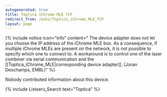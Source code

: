 ```yaml
---
autogenerated: true
title: Toptica iChrome MLE TCP
redirect_from: /wiki/Toptica_iChrome_MLE_TCP
layout: page
---
```


{% include notice icon="info" content=" The device adapter does not let you choose the IP address of the iChrome MLE box. As a consequence, if multiple iChrome MLEs are present on the network, it is not possible to specify which one to connect to. A workaround is to control one of the laser combiner via serial communication and the [[Toptica_iChrome_MLE|corresponding device adapter]]. (Joran Deschamps, EMBL)" %}

Nobody contributed information about this device.

{% include Listserv_Search text="Toptica" %}

